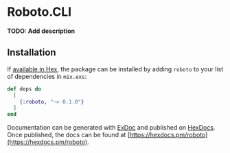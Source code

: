 # Roboto.CLI

**TODO: Add description**

## Installation

If [available in Hex](https://hex.pm/docs/publish), the package can be installed
by adding `roboto` to your list of dependencies in `mix.exs`:

```elixir
def deps do
  [
    {:roboto, "~> 0.1.0"}
  ]
end
```

Documentation can be generated with [ExDoc](https://github.com/elixir-lang/ex_doc)
and published on [HexDocs](https://hexdocs.pm). Once published, the docs can
be found at [https://hexdocs.pm/roboto](https://hexdocs.pm/roboto).

